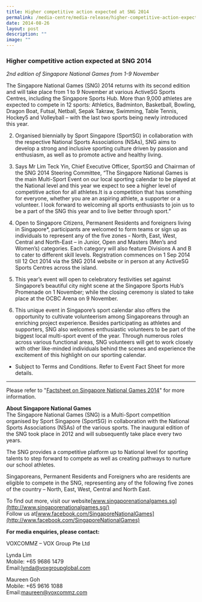 ```yaml
---
title: Higher competitive action expected at SNG 2014
permalink: /media-centre/media-release/higher-competitive-action-expected-at-sng-2014/
date: 2014-08-26
layout: post
description: ""
image: ""
---
```

### **Higher competitive action expected at SNG 2014**
_2nd edition of Singapore National Games from 1-9 November_

The Singapore National Games (SNG) 2014 returns with its second edition and will take place from 1 to 9 November at various ActiveSG Sports Centres, including the Singapore Sports Hub. More than 9,000 athletes are expected to compete in 12 sports: Athletics, Badminton, Basketball, Bowling, Dragon Boat, Futsal, Netball, Sepak Takraw, Swimming, Table Tennis, Hockey5 and Volleyball – with the last two sports being newly introduced this year. 

2. Organised biennially by Sport Singapore (SportSG) in collaboration with the respective National Sports Associations (NSAs), SNG aims to develop a strong and inclusive sporting culture driven by passion and enthusiasm, as well as to promote active and healthy living. 

3. Says Mr Lim Teck Yin, Chief Executive Officer, SportSG and Chairman of the SNG 2014 Steering Committee, “The Singapore National Games is the main Multi-Sport Event on our local sporting calendar to be played at the National level and this year we expect to see a higher level of competitive action for all athletes.It is a competition that has something for everyone, whether you are an aspiring athlete, a supporter or a volunteer. I look forward to welcoming all sports enthusiasts to join us to be a part of the SNG this year and to live better through sport.”

4. Open to Singapore Citizens, Permanent Residents and foreigners living in Singapore*, participants are welcomed to form teams or sign up as individuals to represent any of the five zones - North, East, West, Central and North-East – in Junior, Open and Masters (Men’s and Women’s) categories. Each category will also feature Divisions A and B to cater to different skill levels. Registration commences on 1 Sep 2014 till 12 Oct 2014 via the SNG 2014 website or in person at any ActiveSG Sports Centres across the island. 

5. This year’s event will open to celebratory festivities set against Singapore’s beautiful city night scene at the Singapore Sports Hub’s Promenade on 1 November; while the closing ceremony is slated to take place at the OCBC Arena on 9 November.

6. This unique event in Singapore’s sport calendar also offers the opportunity to cultivate volunteerism among Singaporeans through an enriching project experience. Besides participating as athletes and supporters, SNG also welcomes enthusiastic volunteers to be part of the biggest local multi-sport event of the year. Through numerous roles across various functional areas, SNG volunteers will get to work closely with other like-minded individuals behind the scenes and experience the excitement of this highlight on our sporting calendar.

* Subject to Terms and Conditions. Refer to Event Fact Sheet for more details.

---

Please refer to "[Factsheet on Singapore National Games 2014](/files/Media%20Centre/Media%20Release/2014/August/SNG%202014%20Fact%20Sheet%20final.pdf)" for more information.


**About Singapore National Games**
<br>
The Singapore National Games (SNG) is a Multi-Sport competition organised by Sport Singapore (SportSG) in collaboration with the National Sports Associations (NSAs) of the various sports. The inaugural edition of the SNG took place in 2012 and will subsequently take place every two years.

The SNG provides a competitive platform up to National level for sporting talents to step forward to compete as well as creating pathways to nurture our school athletes.

Singaporeans, Permanent Residents and Foreigners who are residents are eligible to compete in the SNG, representing any of the following five zones of the country – North, East, West, Central and North East.

To find out more, visit our website[www.singaporenationalgames.sg](http://www.singaporenationalgames.sg/)<br>
Follow us at[www.facebook.com/SingaporeNationalGames](http://www.facebook.com/SingaporeNationalGames)


**For media enquiries, please contact:**

VOXCOMMƵ – VOX Group Pte Ltd

Lynda Lim<br>
Mobile: +65 9686 1479<br>
Email:[lynda@voxgroupglobal.com](http:)

Maureen Goh<br>
Mobile: +65 9616 1088<br>
Email:[maureen@voxcommz.com](http:)